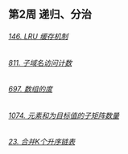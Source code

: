 ## 第2周  递归、分治

###### [146. LRU 缓存机制](https://leetcode-cn.com/problems/lru-cache/)



###### [811. 子域名访问计数](https://leetcode-cn.com/problems/subdomain-visit-count/)



###### [697. 数组的度](https://leetcode-cn.com/problems/degree-of-an-array/)



###### [1074. 元素和为目标值的子矩阵数量](https://leetcode-cn.com/problems/number-of-submatrices-that-sum-to-target/)



###### [23. 合并K个升序链表](https://leetcode-cn.com/problems/merge-k-sorted-lists/)

